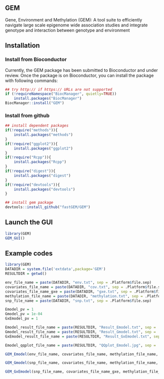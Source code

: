 GEM
----------------------
Gene, Environment and Methylation (GEM): A tool suite to efficiently navigate large scale epigenome wide association studies and integrate genotype and interaction between genotype and environment

## Installation

### Install from Bioconductor

Currently, the GEM package has been submitted to Bioconductor and under review. Once the package is on Bioconductor, you can install the package with following commands:

```R
## try http:// if https:// URLs are not supported
if (!requireNamespace("BiocManager", quietly=TRUE))
    install.packages("BiocManager")
BiocManager::install("GEM")
```

### Install from github

```R
## install dependent packages
if(!require("methods")){
    install.packages("methods")
}
if(!require("ggplot2")){
    install.packages("ggplot2")
}
if(!require("Rcpp")){
    install.packages("Rcpp")
}
if(!require("digest")){
    install.packages("digest")
}
if(!require("devtools")){
    install.packages("devtools")
}

## install gem package
devtools::install_github("fastGEM/GEM")
```

## Launch the GUI

```R
library(GEM)
GEM_GUI()
```


## Example codes

```R
library(GEM)
DATADIR = system.file('extdata',package='GEM')
RESULTDIR = getwd()

env_file_name = paste(DATADIR, "env.txt", sep = .Platform$file.sep)
covariates_file_name = paste(DATADIR, "cov.txt", sep = .Platform$file.sep)
covariates_file_name_gxe = paste(DATADIR, "gxe.txt", sep = .Platform$file.sep)
methylation_file_name = paste(DATADIR, "methylation.txt", sep = .Platform$file.sep)
snp_file_name = paste(DATADIR, "snp.txt", sep = .Platform$file.sep)

Emodel_pv = 1
Gmodel_pv = 1e-04
GxEmodel_pv = 1

Emodel_result_file_name = paste(RESULTDIR, "Result_Emodel.txt", sep = .Platform$file.sep)
Gmodel_result_file_name = paste(RESULTDIR, "Result_Gmodel.txt", sep = .Platform$file.sep)
GxEmodel_result_file_name = paste(RESULTDIR, "Result_GxEmodel.txt", sep = .Platform$file.sep)

Emodel_qqplot_file_name = paste(RESULTDIR, "QQplot_Emodel.jpg", sep = .Platform$file.sep)

GEM_Emodel(env_file_name, covariates_file_name, methylation_file_name, Emodel_pv, Emodel_result_file_name,Emodel_qqplot_file_name)

GEM_Gmodel(snp_file_name, covariates_file_name, methylation_file_name, Gmodel_pv, Gmodel_result_file_name)

GEM_GxEmodel(snp_file_name, covariates_file_name_gxe, methylation_file_name, GxEmodel_pv, GxEmodel_result_file_name)

```
